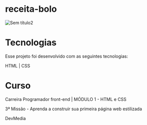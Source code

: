 # receita-bolo

![Sem título2](https://user-images.githubusercontent.com/113314660/208322525-24a80abd-9000-4d2c-bee0-20d1017793c9.png)


# Tecnologias

Esse projeto foi desenvolvido com as seguintes tecnologias:

HTML | CSS


# Curso

Carreira Programador front-end | MÓDULO 1 - HTML e CSS

3ª Missão - Aprenda a construir sua primeira página web estilizada 

DevMedia
